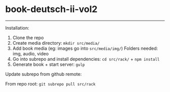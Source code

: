# book-deutsch-ii-vol2

------------

Installation:

1. Clone the repo
2. Create media directory: ```mkdir src/media/```
3. Add book media (eg: images go into ```src/media/img/```)
Folders needed: img, audio, video
4. Go into subrepo and install dependencies: ```cd src/rack/``` + ```npm install```
5. Generate book + start server: ```gulp```

Update subrepo from github remote:

From repo root: ```git subrepo pull src/rack```
